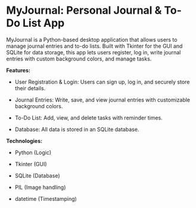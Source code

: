 # MyJournal: Personal Journal & To-Do List App
MyJournal is a Python-based desktop application that allows users to manage journal entries and to-do lists. Built with Tkinter for the GUI and SQLite for data storage, this app lets users register, log in, write journal entries with custom background colors, and manage tasks.

**Features:**

- User Registration & Login: Users can sign up, log in, and securely store their details.
  
- Journal Entries: Write, save, and view journal entries with customizable background colors.
  
- To-Do List: Add, view, and delete tasks with reminder times.
  
- Database: All data is stored in an SQLite database.

**Technologies:**

- Python (Logic)
  
- Tkinter (GUI)
  
- SQLite (Database)
  
- PIL (Image handling)
  
- datetime (Timestamping)

